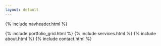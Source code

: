 ```yaml
---
layout: default
---
```

{% include navheader.html %}

{% include portfolio_grid.html %}
{% include services.html %}
{% include about.html %}
{% include contact.html %}